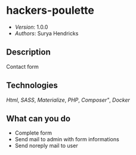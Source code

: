 # hackers-poulette

* *Version*: 1.0.0
* *Authors*: Surya Hendricks

Description
----
Contact form 

Technologies
----
*Html*, *SASS*, *Materialize*, *PHP*, *Composer"*, *Docker* 

What can you do
----

* Complete form
* Send mail to admin with form informations
* Send noreply mail to user 
